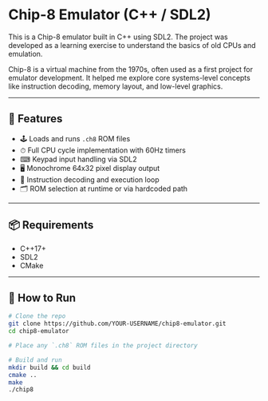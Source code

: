# Chip-8 Emulator (C++ / SDL2)

This is a Chip-8 emulator built in C++ using SDL2. The project was developed as a learning exercise to understand the basics of old CPUs and emulation.

Chip-8 is a virtual machine from the 1970s, often used as a first project for emulator development. It helped me explore core systems-level concepts like instruction decoding, memory layout, and low-level graphics.

---

## 🔧 Features

- 🕹 Loads and runs `.ch8` ROM files  
- ⏱ Full CPU cycle implementation with 60Hz timers  
- ⌨ Keypad input handling via SDL2  
- 🖥 Monochrome 64x32 pixel display output  
- 💾 Instruction decoding and execution loop  
- 🗂 ROM selection at runtime or via hardcoded path  

---

## 📦 Requirements

- C++17+
- SDL2
- CMake

---

## 🚀 How to Run

```bash
# Clone the repo
git clone https://github.com/YOUR-USERNAME/chip8-emulator.git
cd chip8-emulator

# Place any `.ch8` ROM files in the project directory

# Build and run
mkdir build && cd build
cmake ..
make
./chip8
